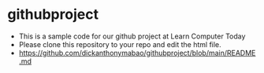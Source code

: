 # githubproject
 - This is a sample code for our github project at Learn Computer Today
 - Please clone this repository to your repo and edit the html file.
 - https://github.com/dickanthonymabao/githubproject/blob/main/README.md
